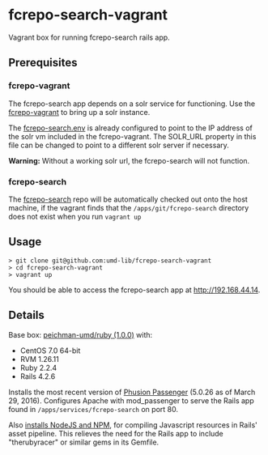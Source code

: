 # fcrepo-search-vagrant

Vagrant box for running fcrepo-search rails app.

## Prerequisites
### fcrepo-vagrant 
The fcrepo-search app depends on a solr service for functioning. Use the 
[fcrepo-vagrant][1] to bring up a solr instance.

The [fcrepo-search.env](files/fcrepo-search.env) is already configured to
point to the IP address of the solr vm included in the fcrepo-vagrant. The
SOLR_URL property in this file can be changed to point to a different solr
server if necessary.

**Warning:** Without a working solr url, the fcrepo-search will not function.

### fcrepo-search 
The [fcrepo-search][2] repo will be automatically checked out onto the host machine, if the 
vagrant finds that the `/apps/git/fcrepo-search` directory does not exist when you 
run `vagrant up` 

## Usage

```
> git clone git@github.com:umd-lib/fcrepo-search-vagrant
> cd fcrepo-search-vagrant
> vagrant up
```

You should be able to access the fcrepo-search app at <http://192.168.44.14>.

## Details

Base box: [peichman-umd/ruby (1.0.0)][4] with:

* CentOS 7.0 64-bit
* RVM 1.26.11
* Ruby 2.2.4
* Rails 4.2.6

Installs the most recent version of [Phusion Passenger][5] (5.0.26 as of March
29, 2016). Configures Apache with mod_passenger to serve the Rails app found in
`/apps/services/fcrepo-search` on port 80.

Also [installs NodeJS and NPM][6], for compiling Javascript resources in Rails'
asset pipeline. This relieves the need for the Rails app to include "therubyracer"
or similar gems in its Gemfile.

[1]: https://github.com//umd-lib/fcrepo-vagrant
[2]: https://github.com//umd-lib/fcrepo-search
[4]: https://atlas.hashicorp.com/peichman-umd/boxes/ruby/versions/1.0.0
[5]: https://www.phusionpassenger.com/
[6]: https://www.phusionpassenger.com/library/walkthroughs/deploy/ruby/ownserver/apache/oss/install_language_runtime.html#optional-install-node-js-if-you-re-using-rails

